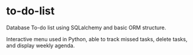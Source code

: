 # to-do-list
Database To-do list using SQLalchemy and basic ORM structure.


Interactive menu used in Python, able to track missed tasks, delete tasks, and display weekly agenda.
